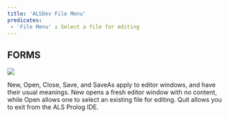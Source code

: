 ```yaml
---
title: 'ALSDev File Menu'
predicates:
 - 'File Menu' : Select a file for editing
---
```


## FORMS


![](images/file_menu_notes.gif)

New, Open, Close, Save, and SaveAs apply to editor windows, and have their usual meanings. New opens a fresh editor window with no content, while Open allows one to select an existing file for editing. Quit allows you to exit from the ALS Prolog IDE.
